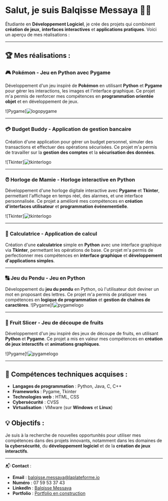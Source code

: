 # Salut, je suis **Balqisse Messaya** 👩‍💻

Étudiante en **Développement Logiciel**, je crée des projets qui combinent **création de jeux**, **interfaces interactives** et **applications pratiques**. Voici un aperçu de mes réalisations :

---

## 🏆 Mes réalisations :

### 🎮 **Pokémon - Jeu en Python avec Pygame**
Développement d'un jeu inspiré de **Pokémon** en utilisant **Python** et **Pygame** pour gérer les interactions, les images et l'interface graphique. Ce projet m'a permis de renforcer mes compétences en **programmation orientée objet** et en développement de jeux.

![Pygame]![logopygame](https://github.com/user-attachments/assets/f320327c-f3c4-4783-9f5e-607cee1a97be)


---

### 💳 **Budget Buddy - Application de gestion bancaire**
Création d'une application pour gérer un budget personnel, simuler des transactions et effectuer des opérations sécurisées. Ce projet m'a permis de travailler sur la **gestion des comptes** et la **sécurisation des données**.

![Tkinter]![tkinterlogo](https://github.com/user-attachments/assets/fece07b8-a779-49a3-add6-9a10b35e30e7)


---

### ⏰ **Horloge de Mamie - Horloge interactive en Python**
Développement d'une horloge digitale interactive avec **Pygame** et **Tkinter**, permettant l'affichage en temps réel, des alarmes, et une interface personnalisée. Ce projet a amélioré mes compétences en **création d'interfaces utilisateur** et **programmation événementielle**.

![Tkinter]![tkinterlogo](https://github.com/user-attachments/assets/9817e3cb-0a48-4d0c-a090-679bf1c841a7)


---

### 🧮 **Calculatrice - Application de calcul**
Création d'une **calculatrice** simple en **Python** avec une interface graphique via **Tkinter**, permettant les opérations de base. Ce projet m'a permis de perfectionner mes compétences en **interface graphique** et **développement d'applications simples**.

---

### 🔠 **Jeu du Pendu - Jeu en Python**
Développement du **jeu du pendu** en Python, où l'utilisateur doit deviner un mot en proposant des lettres. Ce projet m'a permis de pratiquer mes compétences en **logique de programmation** et **gestion de chaînes de caractères**.
![Pygame]!![pygamelogo](https://github.com/user-attachments/assets/f9926e17-62ae-4986-8bbe-b33f55650929)

---

### 🍉 **Fruit Slicer - Jeu de découpe de fruits**
Développement d'un jeu inspiré des jeux de découpe de fruits, en utilisant **Python** et **Pygame**. Ce projet a mis en valeur mes compétences en **création de jeux interactifs** et **animations graphiques**.

![Pygame]!![pygamelogo](https://github.com/user-attachments/assets/b8405365-7384-4e26-ae03-4a90982e57ec)



---

## 🏅 Compétences techniques acquises :

- **Langages de programmation** : Python, Java, C, C++
- **Frameworks** : Pygame, Tkinter
- **Technologies web** : HTML, CSS
- **Cybersécurité** : CVSS
- **Virtualisation** : VMware (sur **Windows** et **Linux**)

## 💡 Objectifs :
Je suis à la recherche de nouvelles opportunités pour utiliser mes compétences dans des projets innovants, notamment dans les domaines de **la cybersécurité**, du **développement logiciel** et de la **création de jeux interactifs**.

---

📬 **Contact** :  
- **Email** : [balqisse.messaya@laplateforme.io](mailto:balqisse.messaya@laplateforme.io)  
- **Numéro** : 07 59 53 37 43  
- **LinkedIn** : [Balqisse Messaya](https://www.linkedin.com/in/balqisse-messaya)  
- **Portfolio** : [Portfolio en construction](https://ton-portfolio-en-construction.com) 


